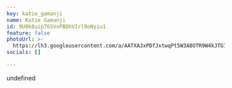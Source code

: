 ```yaml
---
key: katie_gamanji
name: Katie Gamanji
id: 9U0k8uip76SVxPBOhVIrl9oNyiu1
feature: false
photoUrl: >-
  https://lh3.googleusercontent.com/a/AATXAJxPDfJxtwqPt5W3A8OTR9W4kJTG7AUN5n6D03XX=s96-c
socials: []

---
```


undefined
